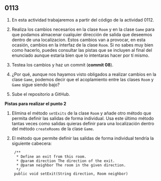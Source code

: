 ## 0113

1. En esta actividad trabajaremos a partir del código de la actividad 0112.

2. Realiza los cambios necesarios en la clase `Room` y en la clase `Game` para que podamos almacenar cualquier dirección de salida que deseemos dentro de una localizacion. Estos cambios van a provocar, en esta ocasión, cambios en la interfaz de la clase `Room`. Si no sabes muy bien como hacerlo, puedes consultar las pistas que se incluyen al final del enunciado aunque estaría bien que lo intentaras hacer por tí mismo.

3. Testea los cambios y haz un commit (**commit 08**).

4. ¿Por qué, aunque nos hayamos visto obligados a realizar cambios en la clase `Game`, podemos decir que el acoplamiento entre las clases `Room` y `Game` sigue siendo bajo?

5. Sube el repositorio a GitHub.

__Pistas para realizar el punto 2__

1. Elimina el método `setExits` de la clase `Room` y añade otro método que permita definir las salidas de forma individual. Usa este último método tantas veces como salidas quieras definir para una localización dentro del método `createRooms` de la clase `Game`.

2. El método que permite definir las salidas de forma individual tendría la siguiente cabecera:

        /**
         * Define an exit from this room.
         * @param direction The direction of the exit.
         * @param neighbor The room in the given direction.
         */
        public void setExit(String direction, Room neighbor)
